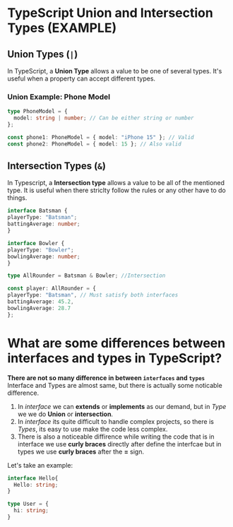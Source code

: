 # TypeScript Union and Intersection Types (EXAMPLE)

## Union Types (`|`)

In TypeScript, a **Union Type** allows a value to be one of several types. It's useful when a property can accept different types.

### Union Example: Phone Model

```typescript
type PhoneModel = {
  model: string | number; // Can be either string or number
};

const phone1: PhoneModel = { model: "iPhone 15" }; // Valid
const phone2: PhoneModel = { model: 15 }; // Also valid
```

## Intersection Types (`&`)

In Typescript, a **Intersection type** allows a value to be all of the mentioned type. It is useful when there striclty follow the rules or any other have to do things.

```Typescript
interface Batsman {
playerType: "Batsman";
battingAverage: number;
}

interface Bowler {
playerType: "Bowler";
bowlingAverage: number;
}

type AllRounder = Batsman & Bowler; //Intersection

const player: AllRounder = {
playerType: "Batsman", // Must satisfy both interfaces
battingAverage: 45.2,
bowlingAverage: 28.7
};
```

# What are some differences between interfaces and types in TypeScript?

**There are not so many difference in between `interfaces` and `types`**
Interface and Types are almost same, but there is actually some noticable difference.

1. In _interface_ we can **extends** or **implements** as our demand, but in _Type_ we we do **Union** or **intersection**.
2. In _interface_ its quite difficult to handle complex projects, so there is _Types_, its easy to use make the code less complex.
3. There is also a noticeable diffirence while writing the code that is in interface we use **curly braces** directly after define the interfcae but in types we use **curly braces** after the **=** sign.

Let's take an example:

```Typescript
interface Hello{
  Hello: string;
}

type User = {
  hi: string;
}
```
